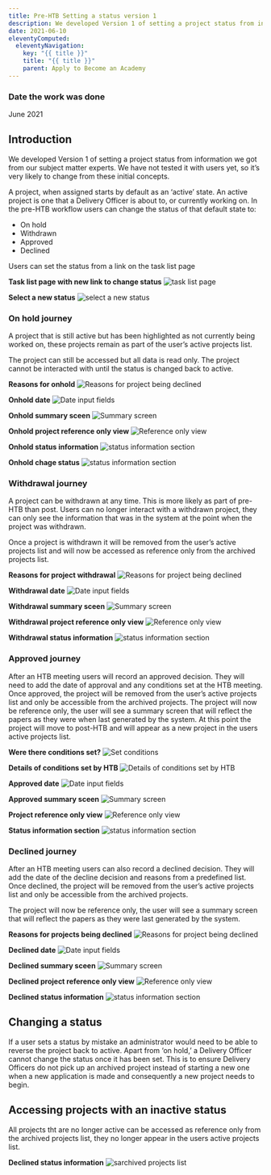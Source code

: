 ```yaml
---
title: Pre-HTB Setting a status version 1
description: We developed Version 1 of setting a project status from information we got from our subject matter experts.
date: 2021-06-10
eleventyComputed:
  eleventyNavigation:
    key: "{{ title }}"
    title: "{{ title }}"
    parent: Apply to Become an Academy
---
```


### Date the work was done
June 2021

## Introduction
We developed Version 1 of setting a project status  from information we got from our subject matter experts. We have not tested it with users yet, so it’s very likely to change from these initial concepts.

A project, when assigned starts by default as an ‘active’ state. An active project is one that a Delivery Officer is about to, or currently working on. In the pre-HTB workflow users can change the status of that default state to:
-	On hold
-	Withdrawn
-	Approved
-	Declined

Users can set the status from a link on the task list page

**Task list page with new link to change status**
<img src="/images/apply-to-become-academy/status_version1/1_tasklist.png" alt="task list page">

**Select a new status**
<img src="/images/apply-to-become-academy/status_version1/2_select_status.png" alt="select a new status">

### On hold journey
A project that is still active but has been highlighted as not currently being worked on, these projects remain as part of the user’s active projects list. 

The project can still be accessed but all data is read only. The project cannot be interacted with until the status is changed back to active.

**Reasons for onhold**
<img src="/images/apply-to-become-academy/status_version1/11_onhold_reasons.png" alt="Reasons for project being declined">

**Onhold date**
<img src="/images/apply-to-become-academy/status_version1/12_onhold_dates.png" alt="Date input fields">

**Onhold summary sceen**
<img src="/images/apply-to-become-academy/status_version1/13_onhold_summary.png" alt="Summary screen">

**Onhold project reference only view**
<img src="/images/apply-to-become-academy/status_version1/14_onhold_reference.png" alt="Reference only view">

**Onhold status information**
<img src="/images/apply-to-become-academy/status_version1/14_onhold_status_details.png" alt="status information section">

**Onhold chage status**
<img src="/images/apply-to-become-academy/status_version1/16_onhold_status.png" alt="status information section">


### Withdrawal journey
A project can be withdrawn at any time. This is more likely as part of pre-HTB than post. Users can no longer interact with a withdrawn project, they can only see the information that was in the system at the point when the project was withdrawn.

Once a project is withdrawn it will be removed from the user’s active projects list and will now be accessed as reference only from the archived projects list. 

**Reasons for project withdrawal**
<img src="/images/apply-to-become-academy/status_version1/12_withdrawal_reasons.png" alt="Reasons for project being declined">

**Withdrawal date**
<img src="/images/apply-to-become-academy/status_version1/13_withdawal_dates.png" alt="Date input fields">

**Withdrawal summary sceen**
<img src="/images/apply-to-become-academy/status_version1/14_withdrawal_summary.png" alt="Summary screen">

**Withdrawal project reference only view**
<img src="/images/apply-to-become-academy/status_version1/15_withdrawal_reference.png" alt="Reference only view">

**Withdrawal status information**
<img src="/images/apply-to-become-academy/status_version1/15_withdrawal_status_details.png" alt="status information section">

### Approved journey
After an HTB meeting users will record an approved decision. They will need to add the date of approval and any conditions set at the HTB meeting. Once approved, the project will be removed from the user’s active projects list and only be accessible from the archived projects. The project will now be reference only, the user will see a summary screen that will reflect the papers as they were when last generated by the system. At this point the project will move to post-HTB and will appear as a new project in the users active projects list.

**Were there conditions set?**
<img src="/images/apply-to-become-academy/status_version1/3_conditions.png" alt="Set conditions">

**Details of conditions set by HTB**
<img src="/images/apply-to-become-academy/status_version1/4_conditions_details.png" alt="Details of conditions set by HTB">

**Approved date**
<img src="/images/apply-to-become-academy/status_version1/5_dates.png" alt="Date input fields">

**Approved summary sceen**
<img src="/images/apply-to-become-academy/status_version1/6_images.png" alt="Summary screen">

**Project reference only view**
<img src="/images/apply-to-become-academy/status_version1/7_reference.png" alt="Reference only view">

**Status information section**
<img src="/images/apply-to-become-academy/status_version1/8_status_information.png" alt="status information section">

### Declined journey
After an HTB meeting users can also record a declined decision. They will add the date of the decline decision and reasons from a predefined list. Once declined, the project will be removed from the user’s active projects list and only be accessible from the archived projects. 

The project will now be reference only, the user will see a summary screen that will reflect the papers as they were last generated by the system.


**Reasons for projects being declined**
<img src="/images/apply-to-become-academy/status_version1/11_declined_reasons.png" alt="Reasons for project being declined">

**Declined date**
<img src="/images/apply-to-become-academy/status_version1/12_decined_dates.png" alt="Date input fields">

**Declined summary sceen**
<img src="/images/apply-to-become-academy/status_version1/13_declined_summary.png" alt="Summary screen">

**Declined project reference only view**
<img src="/images/apply-to-become-academy/status_version1/14_declined_reference.png" alt="Reference only view">

**Declined status information**
<img src="/images/apply-to-become-academy/status_version1/15_declined_status_details.png" alt="status information section">

## Changing a status
If a user sets a status by mistake an administrator would need to be able to reverse the project back to active. Apart from ‘on hold,’ a Delivery Officer cannot change the status once it has been set. This is to ensure Delivery Officers do not pick up an archived project instead of starting a new one when a new application is made and consequently a new project needs to begin.


 ## Accessing projects with an inactive status
All projects tht are no longer active can be accessed as reference only from the archived projects list, they no longer appear in the users active projects list.

**Declined status information**
<img src="/images/apply-to-become-academy/status_version1/archived_projects.png" alt="sarchived projects list">